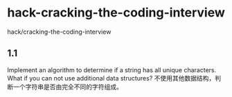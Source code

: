 # hack-cracking-the-coding-interview
hack/cracking-the-coding-interview
 
## 1.1 

Implement an algorithm to determine if a string has all unique characters. What if you can not use additional data structures? 
不使用其他数据结构，判断一个字符串是否由完全不同的字符组成。
 
